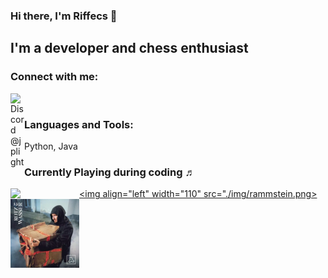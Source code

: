 ### Hi there, I'm Riffecs 👋

## I'm a developer and chess enthusiast
 

### Connect with me:
[<img align="left" alt="Discord @jplight" width="22px" src="https://github.com/RIffecs/RIffecs/blob/master/.github/img/googlechrome.svg" />][website]

<br/>

### Languages and Tools: 

Python, Java

[website]: https://www.riffecs.com
[lichess]: https://lichess.org/@/Riffecs


### Currently Playing during coding ♬

[<img align="left" width="110" src="./img/rammstein.png>](https://open.spotify.com/album/2cWBwpqMsDJC1ZUwz813lo?si=9GcKiNT-RDCe6TuyEfguag)
[<img align="left" width="110" src="./img/kaizer.png">](https://open.spotify.com/album/7uclLfIIEvq0Bz46QP6FWY?si=iS23-Y9JRNa3HigaySkeqg)
[<img align="left" width="110" src="./img/alligatoah.png">](https://open.spotify.com/album/4b5q3NmyU42ndkqFPqqv3v?si=NIomXkaMQe6B7Hire6YlAg)
<br><br><br><br><br><br>
